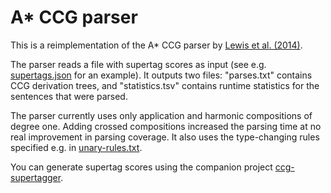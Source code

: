 # A* CCG parser

This is a reimplementation of the A* CCG parser by [Lewis et al. (2014)](https://aclanthology.org/D14-1107/).

The parser reads a file with supertag scores as input (see e.g. [supertags.json](https://github.com/coli-saar/ccg-parser/blob/main/supertags.json) for an example). It outputs two files: "parses.txt" contains CCG derivation trees, and "statistics.tsv" contains runtime statistics for the sentences that were parsed.

The parser currently uses only application and harmonic compositions of degree one. Adding crossed compositions increased the parsing time at no real improvement in parsing coverage. It also uses the type-changing rules specified e.g. in [unary-rules.txt](https://github.com/coli-saar/ccg-parser/blob/main/unary_rules.txt).

You can generate supertag scores using the companion project [ccg-supertagger](https://github.com/coli-saar/ccg-supertagger).


